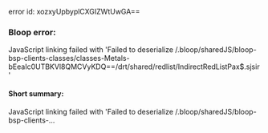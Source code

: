 error id: xozxyUpbyplCXGIZWtUwGA==
### Bloop error:

JavaScript linking failed with 'Failed to deserialize <WORKSPACE>/.bloop/sharedJS/bloop-bsp-clients-classes/classes-Metals-bEeaIc0UTBKVl8QMCVyKDQ==/drt/shared/redlist/IndirectRedListPax$.sjsir'
#### Short summary: 

JavaScript linking failed with 'Failed to deserialize <WORKSPACE>/.bloop/sharedJS/bloop-bsp-clients-...